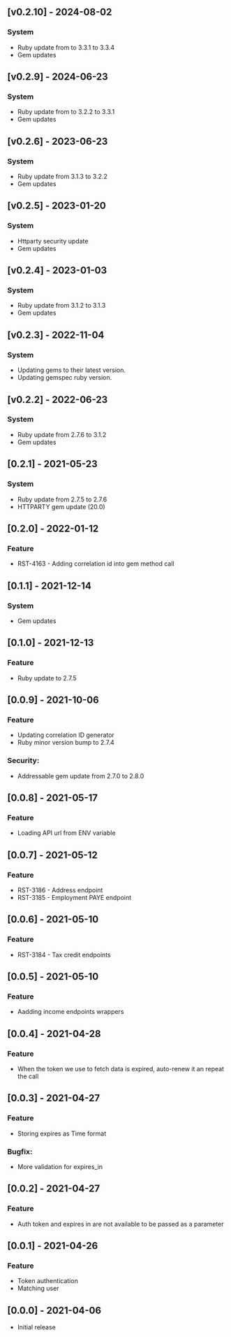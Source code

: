 ## [v0.2.10] - 2024-08-02
### System
- Ruby update from to 3.3.1 to 3.3.4
- Gem updates

## [v0.2.9] - 2024-06-23
### System
- Ruby update from to 3.2.2 to 3.3.1
- Gem updates

## [v0.2.6] - 2023-06-23
### System
- Ruby update from 3.1.3 to 3.2.2
- Gem updates

## [v0.2.5] - 2023-01-20
### System
- Httparty security update
- Gem updates

## [v0.2.4] - 2023-01-03
### System
- Ruby update from 3.1.2 to 3.1.3
- Gem updates

## [v0.2.3] - 2022-11-04
### System
- Updating gems to their latest version.
- Updating gemspec ruby version.

## [v0.2.2] - 2022-06-23
### System
- Ruby update from 2.7.6 to 3.1.2
- Gem updates

## [0.2.1] - 2021-05-23
### System
- Ruby update from 2.7.5 to 2.7.6
- HTTPARTY gem update (20.0)

## [0.2.0] - 2022-01-12
### Feature
- RST-4163 - Adding correlation id into gem method call

## [0.1.1] - 2021-12-14
### System
- Gem updates

## [0.1.0] - 2021-12-13
### Feature
- Ruby update to 2.7.5

## [0.0.9] - 2021-10-06
### Feature
- Updating correlation ID generator
- Ruby minor version bump to 2.7.4

### Security:
- Addressable gem update from 2.7.0 to 2.8.0

## [0.0.8] - 2021-05-17
### Feature
- Loading API url from ENV variable

## [0.0.7] - 2021-05-12
### Feature
- RST-3186 - Address endpoint
- RST-3185 - Employment PAYE endpoint

## [0.0.6] - 2021-05-10
### Feature
- RST-3184 - Tax credit endpoints

## [0.0.5] - 2021-05-10
### Feature
- Aadding income endpoints wrappers

## [0.0.4] - 2021-04-28
### Feature
- When the token we use to fetch data is expired, auto-renew it an repeat the call

## [0.0.3] - 2021-04-27

### Feature
- Storing expires as Time format

### Bugfix:
- More validation for expires_in

## [0.0.2] - 2021-04-27

### Feature
- Auth token and expires in are not available to be passed as a parameter

## [0.0.1] - 2021-04-26

### Feature
- Token authentication
- Matching user

## [0.0.0] - 2021-04-06

- Initial release
